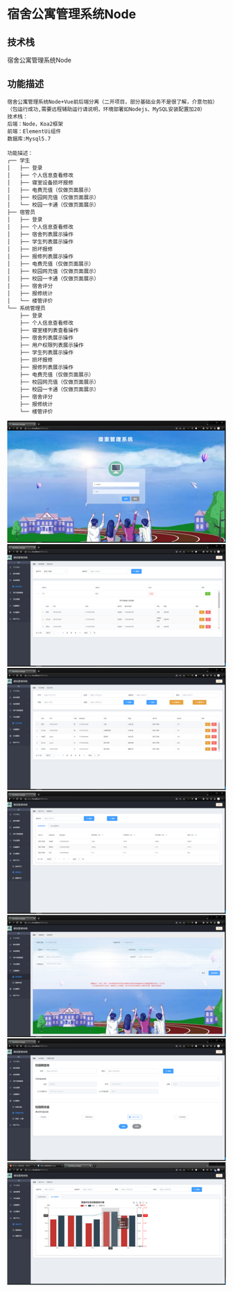 # 宿舍公寓管理系统Node


## 技术栈
宿舍公寓管理系统Node
## 功能描述
```
宿舍公寓管理系统Node+Vue前后端分离（二开项目，部分基础业务不是很了解，介意勿拍）
（包运行成功,需要远程辅助运行请说明，环境部署如Nodejs、MySQL安装配置加20）
技术栈：
后端：Node，Koa2框架
前端：ElementUi组件
数据库:Mysql5.7

功能描述：
┌── 学生
│   ├── 登录
│   ├── 个人信息查看修改
│   ├── 寝室设备损坏报修
│   ├── 电费充值（仅做页面展示）
│   ├── 校园网充值（仅做页面展示）
│   └── 校园一卡通（仅做页面展示）
├── 宿管员
│   ├── 登录
│   ├── 个人信息查看修改
│   ├── 宿舍列表展示操作
│   ├── 学生列表展示操作
│   ├── 损坏报修
│   ├── 报修列表展示操作
│   ├── 电费充值（仅做页面展示）
│   ├── 校园网充值（仅做页面展示）
│   ├── 校园一卡通（仅做页面展示）
│   ├── 宿舍评分
│   ├── 报修统计
│   └── 楼管评价
└── 系统管理员
    ├── 登录
    ├── 个人信息查看修改
    ├── 寝室楼列表查看操作
    ├── 宿舍列表展示操作
    ├── 用户权限列表展示操作
    ├── 学生列表展示操作
    ├── 损坏报修
    ├── 报修列表展示操作
    ├── 电费充值（仅做页面展示）
    ├── 校园网充值（仅做页面展示）
    ├── 校园一卡通（仅做页面展示）
    ├── 宿舍评分
    ├── 报修统计
    └── 楼管评价
```
![](2022-03-15-21-59-35.png)
![](2022-03-15-22-00-24.png)
![](2022-03-15-22-00-33.png)
![](2022-03-15-22-00-53.png)
![](2022-03-15-22-01-04.png)
![](2022-03-15-22-01-50.png)
![](2022-03-15-22-15-25.png)